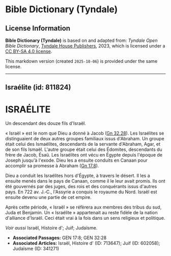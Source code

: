 # Bible Dictionary (Tyndale)

## License Information

**Bible Dictionary (Tyndale)** is based on and adapted from: _Tyndale Open Bible Dictionary_, [Tyndale House Publishers](https://tyndaleopenresources.com/), 2023, which is licensed under a [CC BY-SA 4.0 license](https://creativecommons.org/licenses/by-sa/4.0/legalcode.en).

This markdown version (created `2025-10-06`) is provided under the same license.



--------------------------------

## Israélite (id: 811824)

ISRAÉLITE
=========

Un descendant des douze fils d'Israël.

« Israël » est le nom que Dieu a donné à Jacob ([Gn 32\.28](https://ref.ly/Gen32:28)). Les Israélites se distinguaient de deux autres groupes familiaux issus d'Abraham. Un groupe était celui des Ismaélites, descendants de la servante d'Abraham, Agar, et de son fils Ismaël. L'autre groupe était celui des Édomites, descendants du frère de Jacob, Ésaü. Les Israélites ont vécu en Égypte depuis l'époque de Joseph jusqu'à l'exode. Dieu les a ensuite conduits en Canaan pour accomplir sa promesse à Abraham ([Gn 17\.8](https://ref.ly/Gen17:8)).

Dieu a conduit les Israélites hors d'Égypte, à travers le désert. Il les a ensuite menés dans le pays de Canaan, comme il le leur avait promis. Ils ont été gouvernés par des juges, des rois et des conquérants issus d'autres pays. En 722 av. J.‑C., l'Assyrie a conquis le royaume du Nord. Israël est ensuite devenu une partie de cet empire.

Après cette période, « Israël » se réfèrera aux membres des tribus du sud, Juda et Benjamin. Un « Israélite » appartenait au reste fidèle de la nation d'alliance d'Israël. Ceci était vrai à la fois dans un sens religieux et politique.

*Voir aussi* Israël, Histoire d'; Juif; Judaïsme.

* **Associated Passages:** GEN 17:8; GEN 32:28
* **Associated Articles:** Israël, Histoire d' (ID: 713647); Juif (ID: 602058); Judaïsme (ID: 341271)

